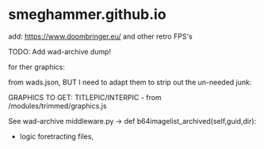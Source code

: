 # smeghammer.github.io

add:
https://www.doombringer.eu/
and other retro FPS's

TODO: Add wad-archive dump!

for ther graphics:

from wads.json, BUT I need to adapt them to strip out the un-needed junk:

GRAPHICS TO GET:
TITLEPIC/INTERPIC - from /modules/trimmed/graphics.js

See wad-archive middleware.py ->     def b64imagelist_archived(self,guid,dir):

  - logic foretracting files,


